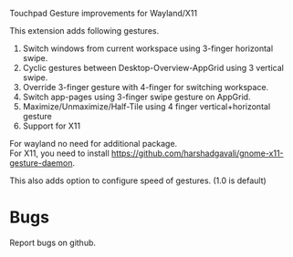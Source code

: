 Touchpad Gesture improvements for Wayland/X11

This extension adds following gestures.

1. Switch windows from current workspace using 3-finger horizontal swipe.
2. Cyclic gestures between Desktop-Overview-AppGrid using 3 vertical swipe.
3. Override 3-finger gesture with 4-finger for switching workspace.
4. Switch app-pages using 3-finger swipe gesture on AppGrid.
5. Maximize/Unmaximize/Half-Tile using 4 finger vertical+horizontal gesture
6. Support for X11
   
For wayland no need for additional package.  
For X11, you need to install https://github.com/harshadgavali/gnome-x11-gesture-daemon.


This also adds option to configure speed of gestures. (1.0 is default)


# Bugs
Report bugs on github.
